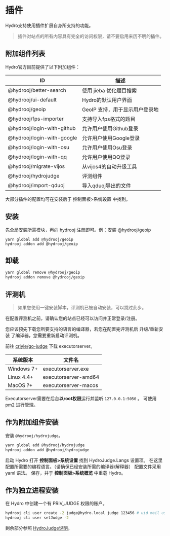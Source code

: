 # 插件

Hydro支持使用插件扩展自身所支持的功能。

> 插件对站点的所有内容具有完全的访问权限，请不要启用来历不明的插件。

## 附加组件列表

Hydro官方目前提供了以下附加组件：

| ID                         | 描述                           |
| -------------------------- | ------------------------------ |
| @hydrooj/better-search     | 使用 jieba 优化题目搜索        |
| @hydrooj/ui-default        | Hydro的默认用户界面            |
| @hydrooj/geoip             | GeoIP 支持，用于显示用户登录地 |
| @hydrooj/fps-importer      | 支持导入fps格式的题目          |
| @hydrooj/login-with-github | 允许用户使用Github登录         |
| @hydrooj/login-with-google | 允许用户使用Google登录         |
| @hydrooj/login-with-osu    | 允许用户使用Osu登录            |
| @hydrooj/login-with-qq     | 允许用户使用QQ登录             |
| @hydrooj/migrate-vijos     | 从vijos4的自动升级工具         |
| @hydrooj/hydrojudge        | 评测组件                       |
| @hydrooj/import-qduoj      | 导入qduoj导出的文件            |

大部分插件的配置均可在安装后于 控制面板>系统设置 中找到。

## 安装

先全局安装所需模块，再向 hydrooj 注册即可。例：安装 @hydrooj/geoip

```
yarn global add @hydrooj/geoip
hydrooj addon add @hydrooj/geoip
```

## 卸载

```sh
yarn global remove @hydrooj/geoip
hydrooj addon remove @hydrooj/geoip
```

## 评测机

> 如果您使用一键安装脚本，评测机已被自动安装，可以跳过此步。

在配置评测机之前，请确认您的站点已经可以访问并正常登录/注册。

您应该预先下载您所要支持的语言的编译器，若您在配置完评测机后 升级/重新安装 了编译器，您需要重新启动评测机。

前往 [criyle/go-judge](https://github.com/criyle/go-judge/actions) 下载 executorserver。

| 系统版本   | 文件名               |
| ---------- | -------------------- |
| Windows 7+ | executorserver.exe   |
| Linux 4.4+ | executorserver-amd64 |
| MacOS ?+   | executorserver-macos |

Executorserver需要在后台**以root权限**运行并监听 `127.0.0.1:5050` 。
可使用 pm2 进行管理。

## 作为附加组件安装

安装 `@hydrooj/hydrojudge`。

```sh
yarn global add @hydrooj/hydrojudge
hydrooj addon add @hydrooj/hydrojudge
```

启动 Hydro
打开 **控制面板>系统设置** 找到 HydroJudge.Langs 设置项。
在这里配置所需要的编程语言。（请确保已经安装所需的编译器/解释器）
配置文件采用 yaml 语法。
保存，并于 **控制面板>系统概览** 中重载 Hydro。

## 作为独立进程安装

在 Hydro 中创建一个有 PRIV_JUDGE 权限的账户。

```sh
hydrooj cli user create -2 judge@hydro.local judge 123456 # uid mail username password
hydrooj cli user setJudge -2
```

剩余部分参照 [HydroJudge说明](//github.com/hydro-dev/HydroJudge)。